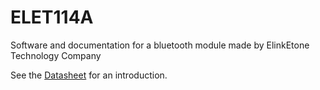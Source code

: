 # ELET114A
Software and documentation for a bluetooth module made by ElinkEtone  Technology  Company

See the [Datasheet](ELET114A_Datasheet_v2.2.1_EN.md) for an introduction.
